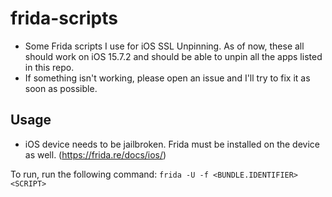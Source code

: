 # frida-scripts

- Some Frida scripts I use for iOS SSL Unpinning. As of now, these all should work on iOS 15.7.2 and should be able to unpin all the apps listed in this repo.
- If something isn't working, please open an issue and I'll try to fix it as soon as possible.

## Usage

- iOS device needs to be jailbroken. Frida must be installed on the device as well. (https://frida.re/docs/ios/)
	
To run, run the following command:
```frida -U -f <BUNDLE.IDENTIFIER> <SCRIPT>```